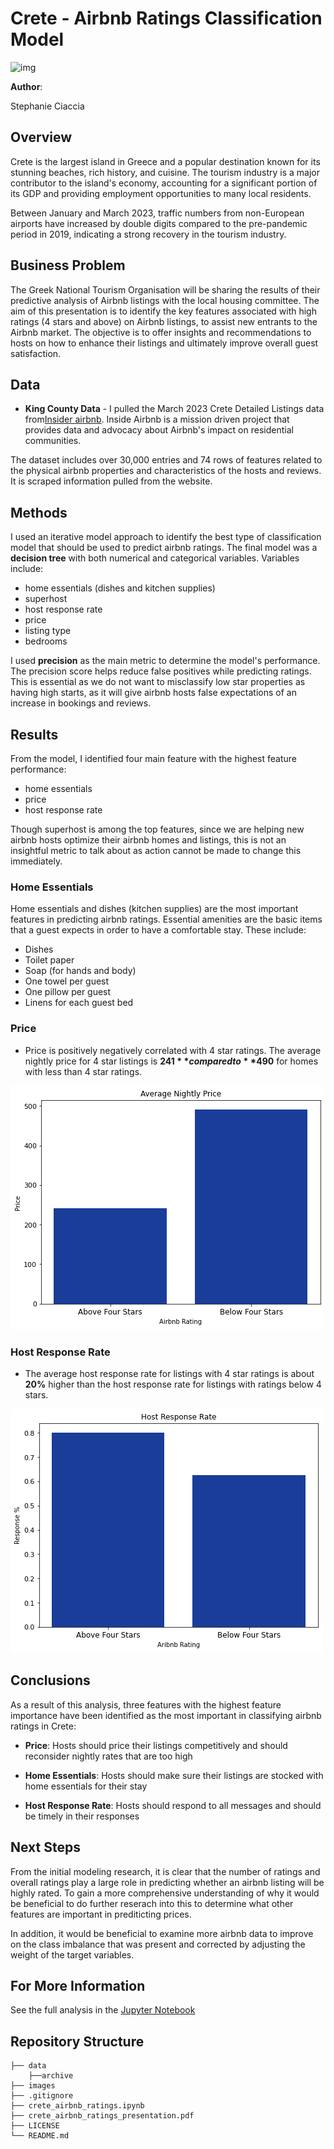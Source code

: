 # Crete - Airbnb Ratings Classification Model

![img](images/seattle_readme_image.jpeg)

**Author**:

Stephanie Ciaccia

## Overview

Crete is the largest island in Greece and a popular destination known for its stunning beaches, rich history, and cuisine. The tourism industry is a major contributor to the island's economy, accounting for a significant portion of its GDP and providing employment opportunities to many local residents. 

Between January and March 2023, traffic numbers from non-European airports have increased by double digits compared to the pre-pandemic period in 2019, indicating a strong recovery in the tourism industry.

## Business Problem

The Greek National Tourism Organisation will be sharing the results of their predictive analysis of Airbnb listings with the local housing committee. The aim of this presentation is to identify the key features associated with high ratings (4 stars and above) on Airbnb listings, to assist new entrants to the Airbnb market. The objective is to offer insights and recommendations to hosts on how to enhance their listings and ultimately improve overall guest satisfaction.

## Data

- **King County Data** - I pulled the March 2023 Crete Detailed Listings data from[Insider airbnb]([http://insideairbnb.com/). Inside Airbnb is a mission driven project that provides data and advocacy about Airbnb's impact on residential communities.

The dataset includes over 30,000 entries and 74 rows of features related to the physical airbnb properties and characteristics of the hosts and reviews. It is scraped information pulled from the website. 

## Methods

I used an iterative model approach to identify the best type of classification model that should be used to predict airbnb ratings. The final model was a **decision tree** with both numerical and categorical variables. Variables include:

- home essentials (dishes and kitchen supplies)
- superhost
- host response rate
- price
- listing type
- bedrooms

I used **precision** as the main metric to determine the model's performance. The precision score helps reduce false positives while predicting ratings. This is essential as we do not want to misclassify low star properties as having high starts, as it will give airbnb hosts false expectations of an increase in bookings and reviews.

## Results

From the model, I identified four main feature with the highest feature performance:

- home essentials
- price
- host response rate

Though superhost is among the top features, since we are helping new airbnb hosts optimize their airbnb homes and listings, this is not an insightful metric to talk about as action cannot be made to change this immediately.

### Home Essentials
Home essentials and dishes (kitchen supplies) are the most important features in predicting airbnb ratings. Essential amenities are the basic items that a guest expects in order to have a comfortable stay. These include:

- Dishes
- Toilet paper
- Soap (for hands and body)
- One towel per guest
- One pillow per guest
- Linens for each guest bed

### Price
- Price is positively negatively correlated with 4 star ratings. The average nightly price for 4 star listings is **$241** compared to **$490** for homes with less than 4 star ratings.

![img](images/average_nightly_price.png)

### Host Response Rate
- The average host response rate for listings with 4 star ratings is about **20%** higher than the host response rate for listings with ratings below 4 stars.

![img](images/host_response_rate.png)


## Conclusions

As a result of this analysis, three features with the highest feature importance have been identified as the most important in classifying airbnb ratings in Crete:

- **Price**: Hosts should price their listings competitively and should reconsider nightly rates that are too high
    
- **Home Essentials**: Hosts should make sure their listings are stocked with home essentials for their stay

- **Host Response Rate**: Hosts should respond to all messages and should be timely in their responses

## Next Steps

From the initial modeling research, it is clear that the number of ratings and overall ratings play a large role in predicting whether an airbnb listing will be highly rated. To gain a more comprehensive understanding of why it would be beneficial to do further reserach into this to determine what other features are important in prediticting prices.

In addition, it would be beneficial to examine more airbnb data to improve on the class imbalance that was present and corrected by adjusting the weight of the target variables.

## For More Information

See the full analysis in the [Jupyter Notebook](https://github.com/stephcia/crete-airbnb-classification-model.git)

## Repository Structure

```
├── data
    ├──archive
├── images
├── .gitignore
├── crete_airbnb_ratings.ipynb
├── crete_airbnb_ratings_presentation.pdf
├── LICENSE
└── README.md
